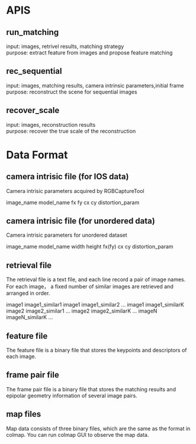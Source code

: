 # APIS
## run_matching
input: images, retrivel results, matching strategy\
purpose: extract feature from images and propose feature matching 

## rec_sequential
input: images, matching results, camera intrinsic parameters,initial frame\
purpose: reconstruct the scene for sequential images

## recover_scale
input: images, reconstruction results\
purpose: recover the true scale of the reconstruction 

# Data Format

## camera intrisic file (for IOS data)
Camera intrisic parameters acquired by RGBCaptureTool

image_name model_name fx fy cx cy distortion_param

## camera intrisic file (for unordered data)
Camera intrisic parameters for unordered dataset

image_name model_name width height fx(fy) cx cy distortion_param

## retrieval file
The retrieval file is a text file, and each line record a pair of image names.
For each image， a fixed number of similar images are retrieved and arranged in order.

image1 image1_similar1
image1 image1_similar2
...
image1 image1_similarK
image2 image2_similar1
...
image2 image2_similarK
...
imageN imageN_similarK
...

## feature file
The feature file is a binary file that stores the keypoints and descriptors of each image.


## frame pair file
The frame pair file is a binary file that stores the matching results and epipolar geometry information of several image pairs.

## map files
Map data consists of three binary files, which are the same as the format in colmap. You can run colmap GUI to observe the map data.

